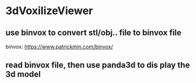 # 3dVoxilizeViewer

## use binvox to convert stl/obj.. file to binvox file

binvox:
https://www.patrickmin.com/binvox/

## read binvox file, then use panda3d to dis play the 3d model
